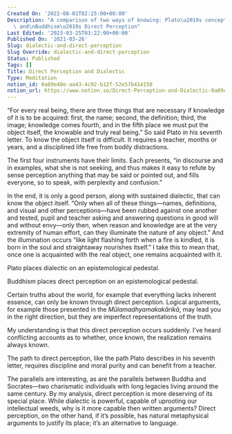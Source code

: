 ```yaml
---
Created On: '2022-08-01T02:25:00+00:00'
Description: "A comparison of two ways of knowing: Plato\u2019s conception of Dialectic\
  \ and\nBuddhism\u2019s Direct Perception"
Last Edited: '2023-03-25T03:22:00+00:00'
Published On: '2021-03-26'
Slug: dialectic-and-direct-perception
Slug Override: dialectic-and-direct-perception
Status: Published
Tags: []
Title: Direct Perception and Dialectic
Type: Meditation
notion_id: 0a89e40e-aa43-4c92-b12f-52e57b414150
notion_url: https://www.notion.so/Direct-Perception-and-Dialectic-0a89e40eaa434c92b12f52e57b414150
---
```

<p>“For every real being, there are three things that are necessary if knowledge of it is to be acquired: first, the name; second, the definition; third, the image; knowledge comes fourth, and in the fifth place we must put the object itself, the knowable and truly real being.” So said Plato in his seventh letter. To know the object itself is difficult. It requires a teacher, months or years, and a disciplined life free from bodily distractions.</p>
<p>The first four instruments have their limits. Each presents, “in discourse and in examples, what she is not seeking, and thus makes it easy to refute by sense perception anything that may be said or pointed out, and fills everyone, so to speak, with perplexity and confusion.”</p>
<p>In the end, it is only a good person, along with sustained dialectic, that can know the object itself. “Only when all of these things—names, definitions, and visual and other perceptions—have been rubbed against one another and tested, pupil and teacher asking and answering questions in good will and without envy—only then, when reason and knowledge are at the very extremity of human effort, can they illuminate the nature of any object.” And the illumination occurs “like light flashing forth when a fire is kindled, it is born in the soul and straightaway nourishes itself.” I take this to mean that, once one is acquainted with the real object, one remains acquainted with it.</p>
<p>Plato places dialectic on an epistemological pedestal.</p>
<p>Buddhism places direct perception on an epistemological pedestal.</p>
<p>Certain truths about the world, for example that everything lacks inherent essence, can only be known through direct perception. Logical arguments, for example those presented in the <em>Mūlamadhyamakakārikā</em>, may lead you in the right direction, but they are imperfect representations of the truth.</p>
<p>My understanding is that this direct perception occurs suddenly. I’ve heard conflicting accounts as to whether, once known, the realization remains always known.</p>
<p>The path to direct perception, like the path Plato describes in his seventh letter, requires discipline and moral purity and can benefit from a teacher.</p>
<p>The parallels are interesting, as are the parallels between Buddha and Socrates—two charismatic individuals with long legacies living around the same century. By my analysis, direct perception is more deserving of its special place. While dialectic is powerful, capable of uprooting our intellectual weeds, why is it more capable then written arguments? Direct perception, on the other hand, if it’s possible, has natural metaphysical arguments to justify its place; it’s an alternative to language.</p>
